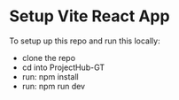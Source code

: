 # Setup Vite React App

To setup up this repo and run this locally: 
- clone the repo
- cd into ProjectHub-GT
- run: npm install
- run: npm run dev


